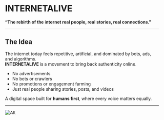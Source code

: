 #  INTERNETALIVE  

**“The rebirth of the internet  real people, real stories, real connections.”**

---

##  The Idea
The internet today feels repetitive, artificial, and dominated by bots, ads, and algorithms.  
**INTERNETALIVE** is a movement to bring back authenticity online.  

-  No advertisements  
-  No bots or crawlers  
-  No promotions or engagement farming  
-  Just real people sharing stories, posts, and videos  

A digital space built for **humans first**, where every voice matters equally.  

---
![Alt](https://repobeats.axiom.co/api/embed/0c33f1c438037fe782d8ab33234ed02b58311a38.svg "Repobeats analytics image")
